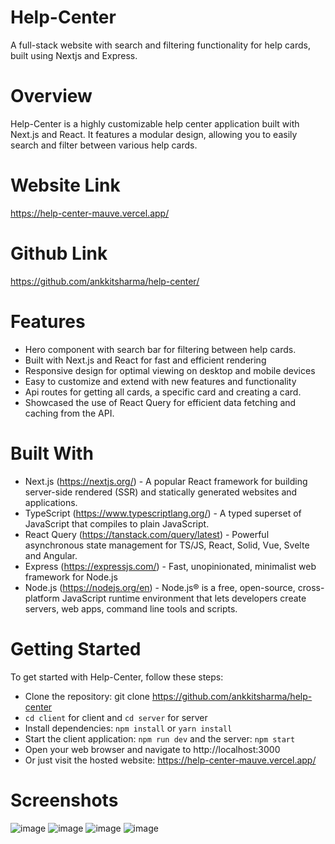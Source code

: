 # Help-Center

A full-stack website with search and filtering functionality for help cards, built using Nextjs and Express.

# Overview

Help-Center is a highly customizable help center application built with Next.js and React. It features a modular design, allowing you to easily search and filter between various help cards.

# Website Link
https://help-center-mauve.vercel.app/

# Github Link
https://github.com/ankkitsharma/help-center/

# Features

- Hero component with search bar for filtering between help cards.
- Built with Next.js and React for fast and efficient rendering
- Responsive design for optimal viewing on desktop and mobile devices
- Easy to customize and extend with new features and functionality
- Api routes for getting all cards, a specific card and creating a card.
- Showcased the use of React Query for efficient data fetching and caching from the API.

# Built With

- Next.js (https://nextjs.org/) - A popular React framework for building server-side rendered (SSR) and statically generated websites and applications.
- TypeScript (https://www.typescriptlang.org/) - A typed superset of JavaScript that compiles to plain JavaScript.
- React Query (https://tanstack.com/query/latest) - Powerful asynchronous state management for TS/JS, React, Solid, Vue, Svelte and Angular.
- Express (https://expressjs.com/) - Fast, unopinionated, minimalist web framework for Node.js
- Node.js (https://nodejs.org/en) - Node.js® is a free, open-source, cross-platform JavaScript runtime environment that lets developers create servers, web apps, command line tools and scripts.
# Getting Started

To get started with Help-Center, follow these steps:

- Clone the repository: git clone https://github.com/ankkitsharma/help-center
- `cd client` for client and `cd server` for server
- Install dependencies: `npm install` or `yarn install`
- Start the client application: `npm run dev` and the server: `npm start`
- Open your web browser and navigate to http://localhost:3000
- Or just visit the hosted website: https://help-center-mauve.vercel.app/

# Screenshots
![image](https://github.com/user-attachments/assets/0c3b4319-343f-45ce-b47d-5569e7a9b822)
![image](https://github.com/user-attachments/assets/f6193219-fc30-4ec0-8e34-c3fd4f6213fd)
![image](https://github.com/user-attachments/assets/87b36f92-3654-483f-93fd-9bdcb0517431)
![image](https://github.com/user-attachments/assets/610d8123-0a05-4bf2-ad0d-828a18b447f2)



